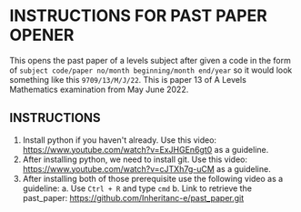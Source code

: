 # INSTRUCTIONS FOR PAST PAPER OPENER

This opens the past paper of a levels subject after given a code in the form of
`subject code/paper no/month beginning/month end/year` so it would look something like this
`9709/13/M/J/22`. This is paper 13 of A Levels Mathematics examination from May June 2022.

## INSTRUCTIONS

1. Install python if you haven't already. Use this video:
    https://www.youtube.com/watch?v=ExJHGEn6gt0
    as a guideline.
2. After installing python, we need to install git. Use this video:
    https://www.youtube.com/watch?v=cJTXh7g-uCM
    as a guideline.
3. After installing both of those prerequisite use the following video as a guideline:
    a. Use `Ctrl + R` and type `cmd`
    b. Link to retrieve the past_paper: https://github.com/Inheritanc-e/past_paper.git
